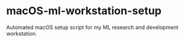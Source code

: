 # macOS-ml-workstation-setup
Automated macOS setup script for my ML research and development workstation.
